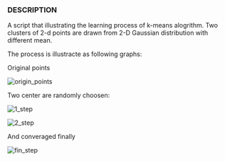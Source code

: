 ### DESCRIPTION

A script that illustrating the learning process of k-means alogrithm. Two clusters of 2-d points are drawn from 2-D Gaussian distribution with different mean.

The process is illustracte as following graphs:

Original points

![origin_points](https://raw.github.com/Oneplus/anothermlkid/master/k-means/image/k_means_origin.png)

Two center are randomly choosen:

![1_step](https://raw.github.com/Oneplus/anothermlkid/master/k-means/image/k_means_1.png)

![2_step](https://raw.github.com/Oneplus/anothermlkid/master/k-means/image/k_means_2.png)

And converaged finally

![fin_step](https://raw.github.com/Oneplus/anothermlkid/master/k-means/image/k_means_fin.png)
